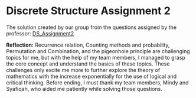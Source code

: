 # Discrete Structure Assignment 2
The solution created by our group from the questions assigned by the professor: [DS_Assignment2](https://sg.docworkspace.com/d/sIHHv2-DYAdXIu7wG)

**Reflection:**
Recurrence relation, Counting methods and probability, Permutation and Combination, and the pigeonhole principle are challenging topics for me, but with the help of my team members, I managed to grasp the core 
concept and understand the basics of these topics. These challenges only excite me more to further explore the theory of mathematics with the increase exponentially for the use of logical and critical thinking. 
Before ending, I must thank my team members, Mindy and Syafiqah, who aided me patiently while solving those questions.
